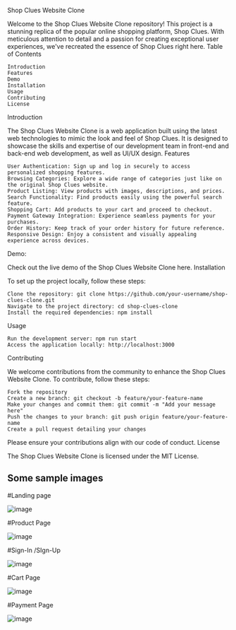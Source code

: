 Shop Clues Website Clone

Welcome to the Shop Clues Website Clone repository! This project is a stunning replica of the popular online shopping platform, Shop Clues. With meticulous attention to detail and a passion for creating exceptional user experiences, we've recreated the essence of Shop Clues right here.
Table of Contents

    Introduction
    Features
    Demo
    Installation
    Usage
    Contributing
    License

Introduction

The Shop Clues Website Clone is a web application built using the latest web technologies to mimic the look and feel of Shop Clues. It is designed to showcase the skills and expertise of our development team in front-end and back-end web development, as well as UI/UX design.
Features

    User Authentication: Sign up and log in securely to access personalized shopping features.
    Browsing Categories: Explore a wide range of categories just like on the original Shop Clues website.
    Product Listing: View products with images, descriptions, and prices.
    Search Functionality: Find products easily using the powerful search feature.
    Shopping Cart: Add products to your cart and proceed to checkout.
    Payment Gateway Integration: Experience seamless payments for your purchases.
    Order History: Keep track of your order history for future reference.
    Responsive Design: Enjoy a consistent and visually appealing experience across devices.

Demo: 

Check out the live demo of the Shop Clues Website Clone here.
Installation

To set up the project locally, follow these steps:

    Clone the repository: git clone https://github.com/your-username/shop-clues-clone.git
    Navigate to the project directory: cd shop-clues-clone
    Install the required dependencies: npm install

Usage

    Run the development server: npm run start
    Access the application locally: http://localhost:3000

Contributing

We welcome contributions from the community to enhance the Shop Clues Website Clone. To contribute, follow these steps:

    Fork the repository
    Create a new branch: git checkout -b feature/your-feature-name
    Make your changes and commit them: git commit -m "Add your message here"
    Push the changes to your branch: git push origin feature/your-feature-name
    Create a pull request detailing your changes

Please ensure your contributions align with our code of conduct.
License

The Shop Clues Website Clone is licensed under the MIT License.

## Some sample images

#Landing page

![image](https://user-images.githubusercontent.com/119391188/229413930-bd293a1c-3f7b-4a0c-a178-17881759c55f.png)

#Product Page

![image](https://user-images.githubusercontent.com/119391188/229414115-3e56555c-bd8d-4312-a457-68be86224e7a.png)


#Sign-In /SIgn-Up

![image](https://user-images.githubusercontent.com/119391188/229414338-5ff3fc19-645a-4c38-9226-f0f731e8482c.png)

#Cart Page

![image](https://user-images.githubusercontent.com/119391188/229414420-a85e502e-2f63-4d62-9523-d07d40007bcb.png)

#Payment Page

![image](https://user-images.githubusercontent.com/119391188/229414510-ae214b10-bd31-4ac2-920e-9bac209c99ef.png)
